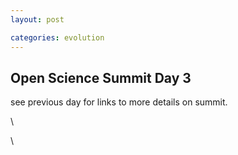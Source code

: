 ```yaml
---
layout: post

categories: evolution
---
```






 





Open Science Summit Day 3
-------------------------

see previous day for links to more details on summit.

\

\

